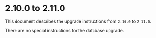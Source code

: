 # 2.10.0 to 2.11.0

This document describes the upgrade instructions from `2.10.0` to `2.11.0`.

There are no special instructions for the database upgrade.
